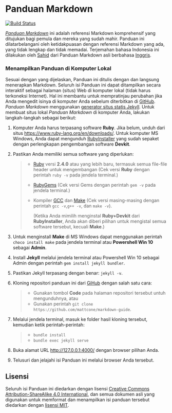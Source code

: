 # Panduan Markdown

[![Build Status](https://github.com/mattcone/markdown-guide/workflows/tests/badge.svg?branch=master)](https://github.com/mattcone/markdown-guide/actions)

*[Panduan Markdown](https://panduan-markdown.netly.app)* ini adalah referensi Markdown komprehensif yang ditujukan bagi pemula dan mereka yang sudah mahir. Panduan ini dilatarbelangani oleh ketidakpuasan dengan referensi Markdown yang ada, yang tidak lengkap dan tidak memadai. Terjemahan bahasa Indonesia ini dilakukan oleh [Sahid](sahidyk.github.com) dari Panduan Markdown asli berbahasa [Inggris](https://www.markdownguide.org).

### Menampilkan Panduan di Komputer Lokal

Sesuai dengan yang dijelaskan, Panduan ini ditulis dengan dan langsung menerapkan Markdown. Seluruh isi Panduan ini dapat ditampilkan secara interaktif sebagai halaman (situs) Web di komputer lokal (tidak harus terkoneksi Internet). Hal ini membantu untuk mempratinjau perubahan jika Anda mengedit isinya di komputer Anda sebelum diterbitkan di [GitHub](https://github.com). *Panduan Markdown* menggunakan [generator situs statis Jekyll](http://jekyllrb.com/). Untuk membuat situs lokal *Panduan Markdown* di komputer Anda, lakukan langkah-langkah sebagai berikut:

1. Komputer Anda harus terpasang software **Ruby**. Jika belum, unduh dari situs https://www.ruby-lang.org/en/downloads/. Untuk komputer MS Windows, Anda dapat mengunduh [RubyInstaller](https://rubyinstaller.org/downloads/) yang sudah sepaket dengan perlengkapan pengembangan software **Devkit**.

2. Pastikan Anda memiliki semua software yang diperlukan:

   > + [Ruby](https://www.ruby-lang.org/en/downloads/) versi **2.4.0** atau yang lebih baru, termasuk semua file-file header untuk mengembangan (Cek versi **Ruby** dengan perintah `ruby -v` pada jendela terminal.)
   >
   > + [RubyGems](https://rubygems.org/pages/download) (Cek versi Gems dengan perintah `gem -v` pada jendela terminal.)
   >
   > + Kompiler [GCC](https://gcc.gnu.org/install/) dan [Make](https://www.gnu.org/software/make/) (Cek versi masing-masing dengan perintah `gcc -v`,`g++ -v`, dan `make -v`). 
   >
   >   (Ketika Anda mimilih menginstal **Ruby+Devkit** dari **RubyInstaller**, Anda akan diberi pilihan untuk mengistal semua software tersebut, kecuali **Make**.)

3. Untuk menginstall **Make**  di MS Windows dapat menggunakan perintah `choco install make` pada jendela terminal atau **Powershell Win 10** sebagai **Admin**.

4. Install **Jekyll** melalui jendela terminal atau Powershell Win 10 sebagai Admin dengan perintah `gem install jekyll bundler`.

5. Pastikan Jekyll terpasang dengan benar: `jekyll -v`.

6. Kloning repositori panduan ini dari [GiHub](https://github.com/mattcone/markdown-guide) dengan salah satu cara:

   > + Gunakan tombol **Code** pada halaman repositori tersebut untuh mengunduhnya, atau
   > + Gunakan perintah `git clone https://github.com/mattcone/markdown-guide`.

7. Melalui jendela terminal, masuk ke folder hasil kloning tersebut, kemudian ketik perintah-perintah:

   > + `bundle install`
   > + `bundle exec jekyll serve`

8. Buka alamat URL http://127.0.0.1:4000/ dengan browser pilihan Anda.

9. Telusuri dan jelajahi isi Panduan ini melalui browser Anda tersebut.

## Lisensi

Seluruh isi Panduan ini diedarkan dengan lisensi [Creative Commons Attribution-ShareAlike 4.0 International](https://creativecommons.org/licenses/by-sa/4.0/), dan semua dokumen asli yang digunakan untuk memformat dan menampilkan isi panduan tersebut diedarkan dengan [lisensi MIT](LISENSI.txt).
